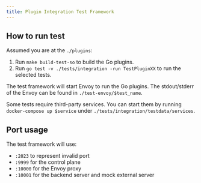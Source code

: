 ```yaml
---
title: Plugin Integration Test Framework
---
```


## How to run test

Assumed you are at the `./plugins`:

1. Run `make build-test-so` to build the Go plugins.
2. Run `go test -v ./tests/integration -run TestPluginXX` to run the selected tests.

The test framework will start Envoy to run the Go plugins. The stdout/stderr of the Envoy can be found in `./test-envoy/$test_name`.

Some tests require third-party services. You can start them by running `docker-compose up $service` under `./tests/integration/testdata/services`.

## Port usage

The test framework will use:

* `:2023` to represent invalid port
* `:9999` for the control plane
* `:10000` for the Envoy proxy
* `:10001` for the backend server and mock external server
